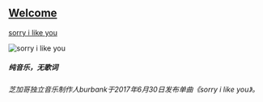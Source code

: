 ## [Welcome  ](https://zkeq.github.io/zkeq/%C2%B7index.htm)

[sorry i like you](https://music.163.com/#/song?id=36854200)



![sorry i like you](http://p1.music.126.net/bd9iBU2Pu7bfCeOdqJfDhg==/109951163072002012.jpg "sorry i like you")

##### 纯音乐，无歌词
###### 芝加哥独立音乐制作人burbank于2017年6月30日发布单曲《sorry i like you》。





<audio id="bgmMusic" src="http://music.163.com/song/media/outer/url?id=36854200.mp3" preload="auto" type="audio/mp3" autoplay loop></audio>
